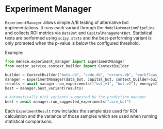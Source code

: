 # Experiment Manager

`ExperimentManager` allows simple A/B testing of alternative bot implementations.
It runs each variant through the `ModelAutomationPipeline` and collects ROI
metrics via `DataBot` and `CapitalManagementBot`. Statistical tests are performed
using `scipy.stats` and the best-performing variant is only promoted when the
p-value is below the configured threshold.

Example:
```python
from menace.experiment_manager import ExperimentManager
from vector_service.context_builder import ContextBuilder

builder = ContextBuilder("bots.db", "code.db", "errors.db", "workflows.db")
manager = ExperimentManager(data_bot, capital_bot, context_builder=builder)
results = await manager.run_experiments(["bot_v1", "bot_v2"], energy=2)
best = manager.best_variant(results)

# Automatically pick variants suggested by the prediction manager
best = await manager.run_suggested_experiments("core_bot")
```

Each `ExperimentResult` now includes the sample size used for ROI calculation
and the variance of those samples which are used when running statistical
comparisons.

